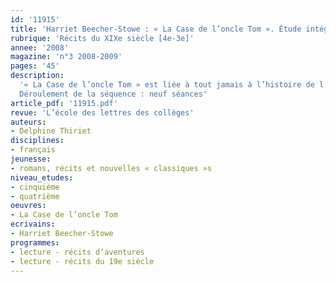 ```yaml
---
id: '11915'
title: 'Harriet Beecher-Stowe : « La Case de l’oncle Tom ». Étude intégrale'
rubrique: 'Récits du XIXe siècle [4e-3e]'
annee: '2008'
magazine: 'n°3 2008-2009'
pages: '45'
description: 
  '« La Case de l’oncle Tom » est liée à tout jamais à l’histoire de l’esclavage et à la guerre de Sécession aux États-Unis. En s’interrogeant sur la place de l’homme noir dans l’Amérique du XIXe siècle, l’auteur dit haut et fort à ses contemporains que cet homme de couleur est comme eux, qu’il n’est ni une bête ni une marchandise. Ce livre est donc un manifeste politique : il dénonce le commerce d’êtres humains et, en même temps, la vénalité de certains Blancs. La portée historique du roman amène également à réfléchir au pouvoir de l’œuvre de fiction. Un roman peut changer le cours des choses (ou, du moins, contribuer à le faire), en infléchissant les idées politiques et morales d’une société. C’est là un fait qui doit susciter la curiosité d’élèves habitués à un écrit désacralisé et chaque jour moins puissant face à la concurrence de l’image. Il ne faudrait pas, cependant, que cette lecture historique gomme le récit d’aventures. Dans l’étude que propose cet article, un premier parcours souligne ce que le roman doit au récit d’aventures. Les élèves sont amenés à travailler sur les choix narratifs et les portraits de personnages. Le second parcours proposé permet de mesurer la portée morale et historique de l’histoire exemplaire de Tom. « La Case de l’oncle Tom » peut être lue avec des classes de cinquième comme de quatrième. En cinquième, on insistera sur le cadre générique et sur l’aventure. Les portraits pourront faire l’objet d’une analyse plus minutieuse. Si l’on choisit de faire étudier le roman en quatrième, on sera plus attentif à sa dimension historique et au fait qu’il s’agit là d’une œuvre majeure du XIXe siècle.
  Déroulement de la séquence : neuf séances'
article_pdf: '11915.pdf'
revue: 'L’école des lettres des collèges'
auteurs:
- Delphine Thiriet
disciplines:
- français
jeunesse:
- romans, récits et nouvelles « classiques »s
niveau_etudes:
- cinquième
- quatrième
oeuvres:
- La Case de l’oncle Tom
ecrivains:
- Harriet Beecher-Stowe
programmes:
- lecture - récits d’aventures
- lecture - récits du 19e siècle
---
```

